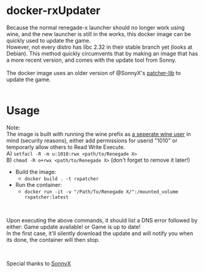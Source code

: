 # docker-rxUpdater  
Because the normal renegade-x launcher should no longer work using wine, and the new launcher is still in the works, this docker image can be quickly used to update the game.  
However, not every distro has libc 2.32 in their stable branch yet (looks at Debian). This method quickly circumvents that by making an image that has a more recent version, and comes with the update tool from Sonny.   
<br>
The docker image uses an older version of @SonnyX's [patcher-lib](https://github.com/SonnyX/RenegadeX-patcher-lib)  to update the game.  
<br>
# Usage  
Note:  
The image is built with running the wine prefix as [a seperate wine user](https://wiki.archlinux.org/title/Wine#Running_Wine_under_a_separate_user_account) in mind (security reasons), either add permissions for userid "1010" or temporarly allow others to Read Write Execute.  
A) ``setfacl -R -m u:1010:rwx <path/to/Renegade X>``  
B) ``chmod -R o+rwx <path/to/Renegade X>`` (don't forget to remove it later!)

- Build the image:
  - ``docker build . -t rxpatcher``  
- Run the container:
  - ``docker run -it -v "/Path/To/Renegade X/":/mounted_volume rxpatcher:latest``    
<br>  

Upon executing the above commands, it should list a DNS error followed by either: Game update available! or Game is up to date!  
In the first case, it'll silently download the update and will notify you when its done, the container will then stop.  

<br>

Special thanks to [SonnyX](https://github.com/SonnyX)  